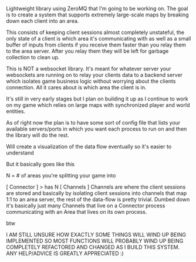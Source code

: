 Lightweight library using ZeroMQ that I'm going to be working on. The goal is
to create a system that supports extremely large-scale maps by breaking
down each client into an area.

This consists of keeping client sessions almost completely unstateful, the only
state of a client is which area it's communicating with as well as a small buffer of inputs
from clients if you receive them faster than you relay them to the area server. After you relay them they
will be left for garbage collection to clean up.

This is NOT a websocket library. It's meant for whatever server your websockets
are running on to relay your clients data to a backend server which isolates game
business logic without worrying about the clients connection. All it cares about
is which area the client is in.

It's still in very early stages but I plan on building it up as I continue to work
on my game which relies on large maps with synchronized player and world entities.


As of right now the plan is to have some sort of config file that lists your
available servers/ports in which you want each process to run on and then
the library will do the rest.

Will create a visualization of the data flow eventually so it's easier to understand

But it basically goes like this

N = # of areas you're splitting your game into

[ Connector ] > has N [ Channels ]
Channels are where the client sessions are stored and
basically by isolating client sessions into channels
that map 1:1 to an area server, the rest of the data-flow
is pretty trivial. Dumbed down it's basically just
many Channels that live on a Connector process communicating
with an Area that lives on its own process.

btw

I AM STILL UNSURE HOW EXACTLY SOME THINGS WILL WIND UP BEING IMPLEMENTED SO
MOST FUNCTIONS WILL PROBABLY WIND UP BEING COMPLETELY REFACTORED AND CHANGED
AS I BUILD THIS SYSTEM. ANY HELP/ADVICE IS GREATLY APPRECIATED :)